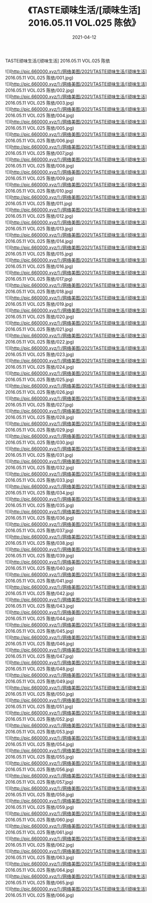 ﻿---
layout: post
title:  《TASTE顽味生活/[顽味生活] 2016.05.11 VOL.025 陈依》
date:   2021-04-12
img: http://pic.660000.xyz/1:/网络美图/2021/TASTE顽味生活/[顽味生活] 2016.05.11 VOL.025 陈依/000.jpg
categories: [美女, 清纯, 唯美]
---

TASTE顽味生活/[顽味生活] 2016.05.11 VOL.025 陈依

 ![](http://pic.660000.xyz/1:/网络美图/2021/TASTE顽味生活/[顽味生活] 2016.05.11 VOL.025 陈依/001.jpg) <br>![](http://pic.660000.xyz/1:/网络美图/2021/TASTE顽味生活/[顽味生活] 2016.05.11 VOL.025 陈依/002.jpg) <br>![](http://pic.660000.xyz/1:/网络美图/2021/TASTE顽味生活/[顽味生活] 2016.05.11 VOL.025 陈依/003.jpg) <br>![](http://pic.660000.xyz/1:/网络美图/2021/TASTE顽味生活/[顽味生活] 2016.05.11 VOL.025 陈依/004.jpg) <br>![](http://pic.660000.xyz/1:/网络美图/2021/TASTE顽味生活/[顽味生活] 2016.05.11 VOL.025 陈依/005.jpg) <br>![](http://pic.660000.xyz/1:/网络美图/2021/TASTE顽味生活/[顽味生活] 2016.05.11 VOL.025 陈依/006.jpg) <br>![](http://pic.660000.xyz/1:/网络美图/2021/TASTE顽味生活/[顽味生活] 2016.05.11 VOL.025 陈依/007.jpg) <br>![](http://pic.660000.xyz/1:/网络美图/2021/TASTE顽味生活/[顽味生活] 2016.05.11 VOL.025 陈依/008.jpg) <br>![](http://pic.660000.xyz/1:/网络美图/2021/TASTE顽味生活/[顽味生活] 2016.05.11 VOL.025 陈依/009.jpg) <br>![](http://pic.660000.xyz/1:/网络美图/2021/TASTE顽味生活/[顽味生活] 2016.05.11 VOL.025 陈依/010.jpg) <br>![](http://pic.660000.xyz/1:/网络美图/2021/TASTE顽味生活/[顽味生活] 2016.05.11 VOL.025 陈依/011.jpg) <br>![](http://pic.660000.xyz/1:/网络美图/2021/TASTE顽味生活/[顽味生活] 2016.05.11 VOL.025 陈依/012.jpg) <br>![](http://pic.660000.xyz/1:/网络美图/2021/TASTE顽味生活/[顽味生活] 2016.05.11 VOL.025 陈依/013.jpg) <br>![](http://pic.660000.xyz/1:/网络美图/2021/TASTE顽味生活/[顽味生活] 2016.05.11 VOL.025 陈依/014.jpg) <br>![](http://pic.660000.xyz/1:/网络美图/2021/TASTE顽味生活/[顽味生活] 2016.05.11 VOL.025 陈依/015.jpg) <br>![](http://pic.660000.xyz/1:/网络美图/2021/TASTE顽味生活/[顽味生活] 2016.05.11 VOL.025 陈依/016.jpg) <br>![](http://pic.660000.xyz/1:/网络美图/2021/TASTE顽味生活/[顽味生活] 2016.05.11 VOL.025 陈依/017.jpg) <br>![](http://pic.660000.xyz/1:/网络美图/2021/TASTE顽味生活/[顽味生活] 2016.05.11 VOL.025 陈依/018.jpg) <br>![](http://pic.660000.xyz/1:/网络美图/2021/TASTE顽味生活/[顽味生活] 2016.05.11 VOL.025 陈依/019.jpg) <br>![](http://pic.660000.xyz/1:/网络美图/2021/TASTE顽味生活/[顽味生活] 2016.05.11 VOL.025 陈依/020.jpg) <br>![](http://pic.660000.xyz/1:/网络美图/2021/TASTE顽味生活/[顽味生活] 2016.05.11 VOL.025 陈依/021.jpg) <br>![](http://pic.660000.xyz/1:/网络美图/2021/TASTE顽味生活/[顽味生活] 2016.05.11 VOL.025 陈依/022.jpg) <br>![](http://pic.660000.xyz/1:/网络美图/2021/TASTE顽味生活/[顽味生活] 2016.05.11 VOL.025 陈依/023.jpg) <br>![](http://pic.660000.xyz/1:/网络美图/2021/TASTE顽味生活/[顽味生活] 2016.05.11 VOL.025 陈依/024.jpg) <br>![](http://pic.660000.xyz/1:/网络美图/2021/TASTE顽味生活/[顽味生活] 2016.05.11 VOL.025 陈依/025.jpg) <br>![](http://pic.660000.xyz/1:/网络美图/2021/TASTE顽味生活/[顽味生活] 2016.05.11 VOL.025 陈依/026.jpg) <br>![](http://pic.660000.xyz/1:/网络美图/2021/TASTE顽味生活/[顽味生活] 2016.05.11 VOL.025 陈依/027.jpg) <br>![](http://pic.660000.xyz/1:/网络美图/2021/TASTE顽味生活/[顽味生活] 2016.05.11 VOL.025 陈依/028.jpg) <br>![](http://pic.660000.xyz/1:/网络美图/2021/TASTE顽味生活/[顽味生活] 2016.05.11 VOL.025 陈依/029.jpg) <br>![](http://pic.660000.xyz/1:/网络美图/2021/TASTE顽味生活/[顽味生活] 2016.05.11 VOL.025 陈依/030.jpg) <br>![](http://pic.660000.xyz/1:/网络美图/2021/TASTE顽味生活/[顽味生活] 2016.05.11 VOL.025 陈依/031.jpg) <br>![](http://pic.660000.xyz/1:/网络美图/2021/TASTE顽味生活/[顽味生活] 2016.05.11 VOL.025 陈依/032.jpg) <br>![](http://pic.660000.xyz/1:/网络美图/2021/TASTE顽味生活/[顽味生活] 2016.05.11 VOL.025 陈依/033.jpg) <br>![](http://pic.660000.xyz/1:/网络美图/2021/TASTE顽味生活/[顽味生活] 2016.05.11 VOL.025 陈依/034.jpg) <br>![](http://pic.660000.xyz/1:/网络美图/2021/TASTE顽味生活/[顽味生活] 2016.05.11 VOL.025 陈依/035.jpg) <br>![](http://pic.660000.xyz/1:/网络美图/2021/TASTE顽味生活/[顽味生活] 2016.05.11 VOL.025 陈依/036.jpg) <br>![](http://pic.660000.xyz/1:/网络美图/2021/TASTE顽味生活/[顽味生活] 2016.05.11 VOL.025 陈依/037.jpg) <br>![](http://pic.660000.xyz/1:/网络美图/2021/TASTE顽味生活/[顽味生活] 2016.05.11 VOL.025 陈依/038.jpg) <br>![](http://pic.660000.xyz/1:/网络美图/2021/TASTE顽味生活/[顽味生活] 2016.05.11 VOL.025 陈依/039.jpg) <br>![](http://pic.660000.xyz/1:/网络美图/2021/TASTE顽味生活/[顽味生活] 2016.05.11 VOL.025 陈依/040.jpg) <br>![](http://pic.660000.xyz/1:/网络美图/2021/TASTE顽味生活/[顽味生活] 2016.05.11 VOL.025 陈依/041.jpg) <br>![](http://pic.660000.xyz/1:/网络美图/2021/TASTE顽味生活/[顽味生活] 2016.05.11 VOL.025 陈依/042.jpg) <br>![](http://pic.660000.xyz/1:/网络美图/2021/TASTE顽味生活/[顽味生活] 2016.05.11 VOL.025 陈依/043.jpg) <br>![](http://pic.660000.xyz/1:/网络美图/2021/TASTE顽味生活/[顽味生活] 2016.05.11 VOL.025 陈依/044.jpg) <br>![](http://pic.660000.xyz/1:/网络美图/2021/TASTE顽味生活/[顽味生活] 2016.05.11 VOL.025 陈依/045.jpg) <br>![](http://pic.660000.xyz/1:/网络美图/2021/TASTE顽味生活/[顽味生活] 2016.05.11 VOL.025 陈依/046.jpg) <br>![](http://pic.660000.xyz/1:/网络美图/2021/TASTE顽味生活/[顽味生活] 2016.05.11 VOL.025 陈依/047.jpg) <br>![](http://pic.660000.xyz/1:/网络美图/2021/TASTE顽味生活/[顽味生活] 2016.05.11 VOL.025 陈依/048.jpg) <br>![](http://pic.660000.xyz/1:/网络美图/2021/TASTE顽味生活/[顽味生活] 2016.05.11 VOL.025 陈依/049.jpg) <br>![](http://pic.660000.xyz/1:/网络美图/2021/TASTE顽味生活/[顽味生活] 2016.05.11 VOL.025 陈依/050.jpg) <br>![](http://pic.660000.xyz/1:/网络美图/2021/TASTE顽味生活/[顽味生活] 2016.05.11 VOL.025 陈依/051.jpg) <br>![](http://pic.660000.xyz/1:/网络美图/2021/TASTE顽味生活/[顽味生活] 2016.05.11 VOL.025 陈依/052.jpg) <br>![](http://pic.660000.xyz/1:/网络美图/2021/TASTE顽味生活/[顽味生活] 2016.05.11 VOL.025 陈依/053.jpg) <br>![](http://pic.660000.xyz/1:/网络美图/2021/TASTE顽味生活/[顽味生活] 2016.05.11 VOL.025 陈依/054.jpg) <br>![](http://pic.660000.xyz/1:/网络美图/2021/TASTE顽味生活/[顽味生活] 2016.05.11 VOL.025 陈依/055.jpg) <br>![](http://pic.660000.xyz/1:/网络美图/2021/TASTE顽味生活/[顽味生活] 2016.05.11 VOL.025 陈依/056.jpg) <br>![](http://pic.660000.xyz/1:/网络美图/2021/TASTE顽味生活/[顽味生活] 2016.05.11 VOL.025 陈依/057.jpg) <br>![](http://pic.660000.xyz/1:/网络美图/2021/TASTE顽味生活/[顽味生活] 2016.05.11 VOL.025 陈依/058.jpg) <br>![](http://pic.660000.xyz/1:/网络美图/2021/TASTE顽味生活/[顽味生活] 2016.05.11 VOL.025 陈依/059.jpg) <br>![](http://pic.660000.xyz/1:/网络美图/2021/TASTE顽味生活/[顽味生活] 2016.05.11 VOL.025 陈依/060.jpg) <br>![](http://pic.660000.xyz/1:/网络美图/2021/TASTE顽味生活/[顽味生活] 2016.05.11 VOL.025 陈依/061.jpg) <br>![](http://pic.660000.xyz/1:/网络美图/2021/TASTE顽味生活/[顽味生活] 2016.05.11 VOL.025 陈依/062.jpg) <br>![](http://pic.660000.xyz/1:/网络美图/2021/TASTE顽味生活/[顽味生活] 2016.05.11 VOL.025 陈依/063.jpg) <br>![](http://pic.660000.xyz/1:/网络美图/2021/TASTE顽味生活/[顽味生活] 2016.05.11 VOL.025 陈依/064.jpg) <br>![](http://pic.660000.xyz/1:/网络美图/2021/TASTE顽味生活/[顽味生活] 2016.05.11 VOL.025 陈依/065.jpg) <br>![](http://pic.660000.xyz/1:/网络美图/2021/TASTE顽味生活/[顽味生活] 2016.05.11 VOL.025 陈依/066.jpg) <br>